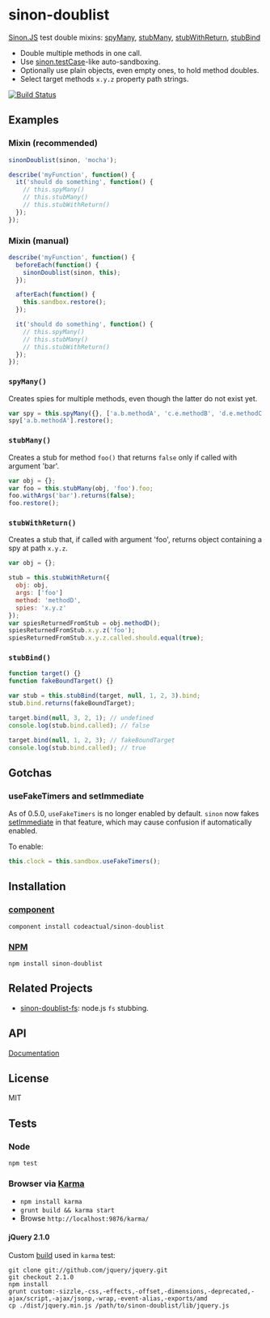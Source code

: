 # sinon-doublist

[Sinon.JS](http://sinonjs.org/) test double mixins: [spyMany](#spymany), [stubMany](#stubmany), [stubWithReturn](#stubwithreturn), [stubBind](#stubbind)

* Double multiple methods in one call.
* Use [sinon.testCase](http://sinonjs.org/docs/#sandbox)-like auto-sandboxing.
* Optionally use plain objects, even empty ones, to hold method doubles.
* Select target methods `x.y.z` property path strings.

[![Build Status](https://travis-ci.org/codeactual/sinon-doublist.png)](https://travis-ci.org/codeactual/sinon-doublist)

## Examples

### Mixin (recommended)

```js
sinonDoublist(sinon, 'mocha');

describe('myFunction', function() {
  it('should do something', function() {
    // this.spyMany()
    // this.stubMany()
    // this.stubWithReturn()
  });
});
```

### Mixin (manual)

```js
describe('myFunction', function() {
  beforeEach(function() {
    sinonDoublist(sinon, this);
  });

  afterEach(function() {
    this.sandbox.restore();
  });

  it('should do something', function() {
    // this.spyMany()
    // this.stubMany()
    // this.stubWithReturn()
  });
});
```

### `spyMany()`

Creates spies for multiple methods, even though the latter do not exist yet.

```js
var spy = this.spyMany({}, ['a.b.methodA', 'c.e.methodB', 'd.e.methodC']);
spy['a.b.methodA'].restore();
```

### `stubMany()`

Creates a stub for method `foo()` that returns `false` only if called with argument 'bar'.

```js
var obj = {};
var foo = this.stubMany(obj, 'foo').foo;
foo.withArgs('bar').returns(false);
foo.restore();
```

### `stubWithReturn()`

Creates a stub that, if called with argument 'foo', returns object containing a spy at path `x.y.z`.

```js
var obj = {};

stub = this.stubWithReturn({
  obj: obj,
  args: ['foo']
  method: 'methodD',
  spies: 'x.y.z'
});
var spiesReturnedFromStub = obj.methodD();
spiesReturnedFromStub.x.y.z('foo');
spiesReturnedFromStub.x.y.z.called.should.equal(true);
```

### `stubBind()`

```js
function target() {}
function fakeBoundTarget() {}

var stub = this.stubBind(target, null, 1, 2, 3).bind;
stub.bind.returns(fakeBoundTarget);

target.bind(null, 3, 2, 1); // undefined
console.log(stub.bind.called); // false

target.bind(null, 1, 2, 3); // fakeBoundTarget
console.log(stub.bind.called); // true
```

## Gotchas

### useFakeTimers and setImmediate

As of 0.5.0, `useFakeTimers` is no longer enabled by default. `sinon` now fakes [setImmediate](https://github.com/cjohansen/Sinon.JS/pull/372) in that feature, which may cause confusion if automatically enabled.

To enable:

```js
this.clock = this.sandbox.useFakeTimers();
```

## Installation

### [component](https://github.com/component/component)

    component install codeactual/sinon-doublist

### [NPM](https://npmjs.org/package/sinon-doublist)

    npm install sinon-doublist

## Related Projects

* [sinon-doublist-fs](https://github.com/codeactual/sinon-doublist-fs/): node.js `fs` stubbing.

## API

[Documentation](docs/sinon-doublist.md)

## License

  MIT

## Tests

### Node

    npm test

### Browser via [Karma](http://karma-runner.github.com/)

* `npm install karma`
* `grunt build && karma start`
* Browse `http://localhost:9876/karma/`

#### jQuery 2.1.0

Custom [build](lib/jquery.js) used in `karma` test:

    git clone git://github.com/jquery/jquery.git
    git checkout 2.1.0
    npm install
    grunt custom:-sizzle,-css,-effects,-offset,-dimensions,-deprecated,-ajax/script,-ajax/jsonp,-wrap,-event-alias,-exports/amd
    cp ./dist/jquery.min.js /path/to/sinon-doublist/lib/jquery.js
